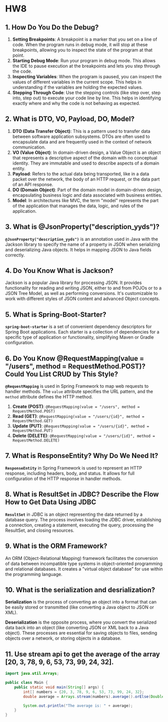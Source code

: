# HW8

## 1. How Do You Do the Debug?

1. **Setting Breakpoints**: A breakpoint is a marker that you set on a line of code. When the program runs in debug mode, it will stop at these breakpoints, allowing you to inspect the state of the program at that point.
2. **Starting Debug Mode**: Run your program in debug mode. This allows the IDE to pause execution at the breakpoints and lets you step through the code.
3. **Inspecting Variables**: When the program is paused, you can inspect the values of different variables in the current scope. This helps in understanding if the variables are holding the expected values.
4. **Stepping Through Code**: Use the stepping controls (like step over, step into, step out) to execute your code line by line. This helps in identifying exactly where and why the code is not behaving as expected.

## 2. What is DTO, VO, Payload, DO, Model?

1. **DTO (Data Transfer Object)**: This is a pattern used to transfer data between software application subsystems. DTOs are often used to encapsulate data and are frequently used in the context of network communication.
2. **VO (Value Object)**: In domain-driven design, a Value Object is an object that represents a descriptive aspect of the domain with no conceptual identity. They are immutable and used to describe aspects of a domain entity.
3. **Payload**: Refers to the actual data being transported, like in a data packet over the network, the body of an HTTP request, or the data part of an API response.
4. **DO (Domain Object)**: Part of the domain model in domain-driven design, encapsulating business logic and data associated with business entities.
5. **Model**: In architectures like MVC, the term "model" represents the part of the application that manages the data, logic, and rules of the application.

## 3. What is @JsonProperty("description_yyds")?

**`@JsonProperty("description_yyds")`** is an annotation used in Java with the Jackson library to specify the name of a property in JSON when serializing and deserializing Java objects. It helps in mapping JSON to Java fields correctly.

## 4. Do You Know What is Jackson?

Jackson is a popular Java library for processing JSON. It provides functionality for reading and writing JSON, either to and from POJOs or to a JSON Tree Model, as well as performing conversions. It's customizable to work with different styles of JSON content and advanced Object concepts.

## 5. What is Spring-Boot-Starter?

**`spring-boot-starter`** is a set of convenient dependency descriptors for Spring Boot applications. Each starter is a collection of dependencies for a specific type of application or functionality, simplifying Maven or Gradle configuration.

## 6. Do You Know @RequestMapping(value = "/users", method = RequestMethod.POST)? Could You List CRUD by This Style?

**`@RequestMapping`** is used in Spring Framework to map web requests to handler methods. The `value` attribute specifies the URL pattern, and the `method` attribute defines the HTTP method.

1. **Create (POST)**: `@RequestMapping(value = "/users", method = RequestMethod.POST)`
2. **Read (GET)**: `@RequestMapping(value = "/users/{id}", method = RequestMethod.GET)`
3. **Update (PUT)**: `@RequestMapping(value = "/users/{id}", method = RequestMethod.PUT)`
4. **Delete (DELETE)**: `@RequestMapping(value = "/users/{id}", method = RequestMethod.DELETE)`

## 7. What is ResponseEntity? Why Do We Need It?

**`ResponseEntity`** in Spring Framework is used to represent an HTTP response, including headers, body, and status. It allows for full configuration of the HTTP response in handler methods.

## 8. What is ResultSet in JDBC? Describe the Flow How to Get Data Using JDBC

**`ResultSet`** in JDBC is an object representing the data returned by a database query. The process involves loading the JDBC driver, establishing a connection, creating a statement, executing the query, processing the ResultSet, and closing resources.

## 9. What is the ORM Framework?

An ORM (Object-Relational Mapping) framework facilitates the conversion of data between incompatible type systems in object-oriented programming and relational databases. It creates a "virtual object database" for use within the programming language.

## 10. What is the serialization and desrialization?

**Serialization** is the process of converting an object into a format that can be easily stored or transmitted (like converting a Java object to JSON or XML). 

**Deserialization** is the opposite process, where you convert the serialized data back into an object (like converting JSON or XML back to a Java object). These processes are essential for saving objects to files, sending objects over a network, or storing objects in a database.

## 11. Use stream api to get the average of the array [20, 3, 78, 9, 6, 53, 73, 99, 24, 32].

```java
import java.util.Arrays;

public class Main {
    public static void main(String[] args) {
        int[] numbers = {20, 3, 78, 9, 6, 53, 73, 99, 24, 32};
        double average = Arrays.stream(numbers).average().orElse(Double.NaN);

        System.out.println("The average is: " + average);
    }
}
```

